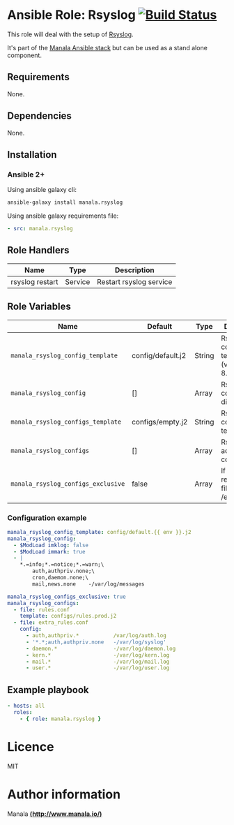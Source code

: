 # Ansible Role: Rsyslog [![Build Status](https://travis-ci.org/manala/ansible-role-rsyslog.svg?branch=master)](https://travis-ci.org/manala/ansible-role-Rsyslog)

This role will deal with the setup of [Rsyslog](http://www.rsyslog.com/).

It's part of the [Manala Ansible stack](http://www.manala.io) but can be used as a stand alone component.

## Requirements

None.

## Dependencies

None.

## Installation

### Ansible 2+

Using ansible galaxy cli:

```bash
ansible-galaxy install manala.rsyslog
```

Using ansible galaxy requirements file:

```yaml
- src: manala.rsyslog
```

## Role Handlers

| Name            | Type    | Description             |
| --------------- | ------- | ----------------------- |
| rsyslog restart | Service | Restart rsyslog service |


## Role Variables

| Name                              | Default                | Type   | Description                                           |
| --------------------------------- | ---------------------- | ------ | ----------------------------------------------------- |
| `manala_rsyslog_config_template`  | config/default.j2      | String | Rsyslog config base template (version 8.4.2)          |
| `manala_rsyslog_config`           | []                     | Array  | Rsyslog config directives                             |
| `manala_rsyslog_configs_template` | configs/empty.j2       | String | Rsyslog configs base template                         |
| `manala_rsyslog_configs`          | []                     | Array  | Rsyslog additional configs                            |
| `manala_rsyslog_configs_exclusive`| false                  | Array  | If true, will remove extra files in /etc/rsyslog.d    |

### Configuration example

```yaml
manala_rsyslog_config_template: config/default.{{ env }}.j2
manala_rsyslog_config:
  - $ModLoad imklog: false
  - $ModLoad immark: true
  - |
    *.=info;*.=notice;*.=warn;\
        auth,authpriv.none;\
        cron,daemon.none;\
        mail,news.none    -/var/log/messages

manala_rsyslog_configs_exclusive: true
manala_rsyslog_configs:
  - file: rules.conf
    template: configs/rules.prod.j2
  - file: extra_rules.conf
    config:
      - auth,authpriv.*           /var/log/auth.log
      - '*.*;auth,authpriv.none   -/var/log/syslog'
      - daemon.*                  -/var/log/daemon.log
      - kern.*                    -/var/log/kern.log
      - mail.*                    -/var/log/mail.log
      - user.*                    -/var/log/user.log
```

## Example playbook

```yaml
- hosts: all
  roles:
    - { role: manala.rsyslog }
```

# Licence

MIT

# Author information

Manala [**(http://www.manala.io/)**](http://www.manala.io)

